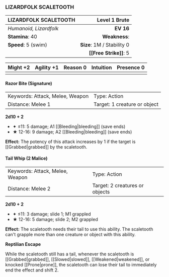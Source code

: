 ### LIZARDFOLK SCALETOOTH

| LIZARDFOLK SCALETOOTH  |          **Level 1 Brute** |
| :--------------------- | -------------------------: |
| *Humanoid, Lizardfolk* |                  **EV 16** |
| **Stamina**: 40        |              **Weakness**: |
| **Speed**: 5 (swim)    | **Size**: 1M / Stability 0 |
|                        |     **[[Free Strike]]**: 5 |

| **Might** +2 | **Agility** +1 | **Reason** 0 | **Intuition** | **Presence** 0 |
| ------------ | -------------- | ------------ | ------------- | -------------- |
|              |                |              |               |                |

#### Razor Bite (Signature)

|                                 |                              |
| :------------------------------ | :--------------------------- |
| Keywords: Attack, Melee, Weapon | Type: Action                 |
| Distance: Melee 1               | Target: 1 creature or object |

**2d10 + 2**

- ✦ ≤11: 5 damage; A1 [[Bleeding|bleeding]] (save ends)
- ★ 12-16: 9 damage; A2 [[Bleeding|bleeding]] (save ends)

**Effect:** The potency of this attack increases by 1 if the target is [[Grabbed|grabbed]] by the scaletooth.

#### Tail Whip (2 Malice)

|                                 |                                |
| :------------------------------ | :----------------------------- |
| Keywords: Attack, Melee, Weapon | Type: Action                   |
| Distance: Melee 2               | Target: 2 creatures or objects |

**2d10 + 2**

- ✦ ≤11: 3 damage; slide 1; M1 grappled
- ★ 12-16: 5 damage; slide 2; M2 grappled

**Effect:** The scaletooth needs their tail to use this ability. The scaletooth can't grapple more than one creature or object with this ability.

**Reptilian Escape**

While the scaletooth still has a tail, whenever the scaletooth is [[Grabbed|grabbed]], [[Slowed|slowed]], [[Weakened|weakened]], or knocked [[Prone|prone]], the scaletooth can lose their tail to immediately end the effect and shift 2.
